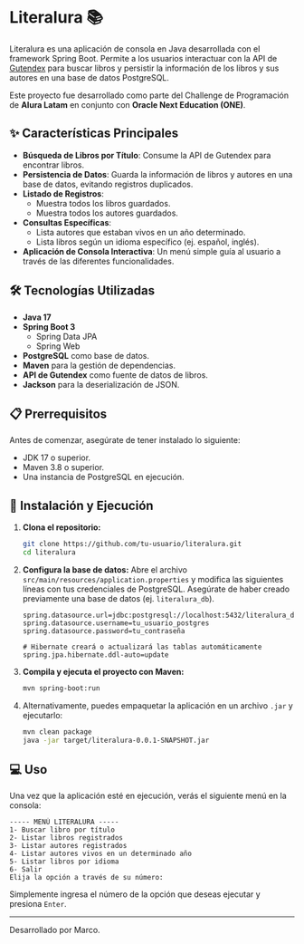 # Literalura 📚

Literalura es una aplicación de consola en Java desarrollada con el framework Spring Boot. Permite a los usuarios interactuar con la API de [Gutendex](https://gutendex.com/) para buscar libros y persistir la información de los libros y sus autores en una base de datos PostgreSQL.

Este proyecto fue desarrollado como parte del Challenge de Programación de **Alura Latam** en conjunto con **Oracle Next Education (ONE)**.

## ✨ Características Principales

- **Búsqueda de Libros por Título**: Consume la API de Gutendex para encontrar libros.
- **Persistencia de Datos**: Guarda la información de libros y autores en una base de datos, evitando registros duplicados.
- **Listado de Registros**:
  - Muestra todos los libros guardados.
  - Muestra todos los autores guardados.
- **Consultas Específicas**:
  - Lista autores que estaban vivos en un año determinado.
  - Lista libros según un idioma específico (ej. español, inglés).
- **Aplicación de Consola Interactiva**: Un menú simple guía al usuario a través de las diferentes funcionalidades.

## 🛠️ Tecnologías Utilizadas

- **Java 17**
- **Spring Boot 3**
  - Spring Data JPA
  - Spring Web
- **PostgreSQL** como base de datos.
- **Maven** para la gestión de dependencias.
- **API de Gutendex** como fuente de datos de libros.
- **Jackson** para la deserialización de JSON.

## 📋 Prerrequisitos

Antes de comenzar, asegúrate de tener instalado lo siguiente:
- JDK 17 o superior.
- Maven 3.8 o superior.
- Una instancia de PostgreSQL en ejecución.

## 🚀 Instalación y Ejecución

1.  **Clona el repositorio:**
    ```bash
    git clone https://github.com/tu-usuario/literalura.git
    cd literalura
    ```

2.  **Configura la base de datos:**
    Abre el archivo `src/main/resources/application.properties` y modifica las siguientes líneas con tus credenciales de PostgreSQL. Asegúrate de haber creado previamente una base de datos (ej. `literalura_db`).

    ```properties
    spring.datasource.url=jdbc:postgresql://localhost:5432/literalura_db
    spring.datasource.username=tu_usuario_postgres
    spring.datasource.password=tu_contraseña

    # Hibernate creará o actualizará las tablas automáticamente
    spring.jpa.hibernate.ddl-auto=update
    ```

3.  **Compila y ejecuta el proyecto con Maven:**
    ```bash
    mvn spring-boot:run
    ```

4.  Alternativamente, puedes empaquetar la aplicación en un archivo `.jar` y ejecutarlo:
    ```bash
    mvn clean package
    java -jar target/literalura-0.0.1-SNAPSHOT.jar
    ```

## 💻 Uso

Una vez que la aplicación esté en ejecución, verás el siguiente menú en la consola:

```
----- MENÚ LITERALURA -----
1- Buscar libro por título
2- Listar libros registrados
3- Listar autores registrados
4- Listar autores vivos en un determinado año
5- Listar libros por idioma
6- Salir
Elija la opción a través de su número:
```

Simplemente ingresa el número de la opción que deseas ejecutar y presiona `Enter`.

---

Desarrollado por Marco.